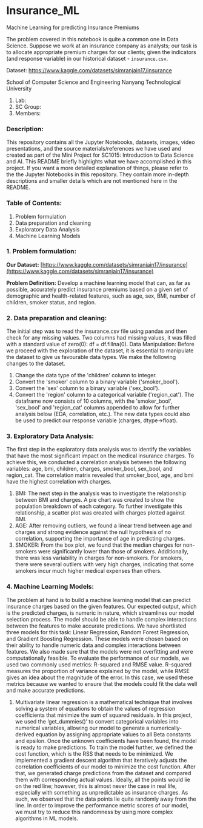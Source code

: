 # Insurance_ML
Machine Learning for predicting Insurance Premiums

The problem covered in this notebook is quite a common one in Data Science. Suppose we work at an insurance company as analysts; our task is to allocate appropriate premium charges for our clients; given the indicators (and response variable) in our historical dataset -  `insurance.csv`. 

Dataset: https://www.kaggle.com/datasets/simranjain17/insurance


School of Computer Science and Engineering Nanyang Technological University 
1. Lab: 
2. SC Group: 
3. Members:

### Description:
This repository contains all the Jupyter Notebooks, datasets, images, video presentations, and the source materials/references we have used and created as part of the Mini Project for SC1015: Introduction to Data Science and AI.
This README briefly highlights what we have accomplished in this project. If you want a more detailed explanation of things, please refer to the the Jupyter Notebooks in this repository. They contain more in-depth descriptions and smaller details which are not mentioned here in the README.

### Table of Contents:
1. Problem formulation
2. Data preparation and cleaning
3. Exploratory Data Analysis
4. Machine Learning Models

### 1. Problem formulation:
**Our Dataset:** [https://www.kaggle.com/datasets/simranjain17/insurance](https://www.kaggle.com/datasets/simranjain17/insurance)

**Problem Definition:** Develop a machine learning model that can, as far as possible, accurately predict insurance premiums based on a given set of demographic and health-related features, such as age, sex, BMI, number of children, smoker status, and region.

### 2. Data preparation and cleaning:
The initial step was to read the insurance.csv file using pandas and then check for any missing values. Two columns had missing values, it was filled with a standard value of zero(0): df = df.fillna(0).
Data Manipulation: Before we proceed with the exploration of the dataset, it is essential to manipulate the dataset to give us favourable data types. We make the following changes to the dataset.
1. Change the data type of the 'children' column to integer.
2. Convert the 'smoker' column to a binary variable ('smoker_bool').
3. Convert the 'sex' column to a binary variable ('sex_bool').
4. Convert the 'region' column to a categorical variable ('region_cat').
The dataframe now consists of 10 columns, with the 'smoker_bool', 'sex_bool' and 'region_cat' columns appended to allow for further analysis below (EDA, correlation, etc.). The new data types could also be used to predict our response variable (charges, dtype->float).

### 3. ****Exploratory Data Analysis:****
The first step in the exploratory data analysis was to identify the variables that have the most significant impact on the medical insurance charges. To achieve this, we conducted a correlation analysis between the following variables: age, bmi, children, charges, smoker_bool, sex_bool, and region_cat. The correlation matrix revealed that smoker_bool, age, and bmi have the highest correlation with charges.
1. BMI: The next step in the analysis was to investigate the relationship between BMI and charges. A pie chart was created to show the population breakdown of each category. To further investigate this relationship, a scatter plot was created with charges plotted against BMI.
2. AGE: After removing outliers, we found a linear trend between age and charges and strong evidence against the null hypothesis of no correlation, supporting the importance of age in predicting charges.
3. SMOKER: From the box plot, we found that the median charges for non-smokers were significantly lower than those of smokers. Additionally, there was less variability in charges for non-smokers. For smokers, there were several outliers with very high charges, indicating that some smokers incur much higher medical expenses than others.

### 4. Machine Learning Models:
The problem at hand is to build a machine learning model that can predict insurance charges based on the given features. Our expected output, which is the predicted charges, is numeric in nature, which streamlines our model selection process. The model should be able to handle complex interactions between the features to make accurate predictions. We have shortlisted three models for this task: Linear Regression, Random Forest Regression, and Gradient Boosting Regression. These models were chosen based on their ability to handle numeric data and complex interactions between features. We also made sure that the models were not overfitting and were computationally feasible. To evaluate the performance of our models, we used two commonly used metrics: R-squared and RMSE value. R-squared measures the proportion of variance explained by the model, while RMSE gives an idea about the magnitude of the error. In this case, we used these metrics because we wanted to ensure that the models could fit the data well and make accurate predictions.
1. Multivariate linear regression is a mathematical technique that involves solving a system of equations to obtain the values of regression coefficients that minimize the sum of squared residuals. In this project, we used the ‘get_dummies()’ to convert categorical variables into numerical variables, allowing our model to generate a numerically-derived equation by assigning appropriate values to all Beta constants and epsilon. Once the unknown coefficients have been found, the model is ready to make predictions. To train the model further, we defined the cost function, which is the RSS that needs to be minimized. We implemented a gradient descent algorithm that iteratively adjusts the correlation coefficients of our model to minimize the cost function. After that, we generated charge predictions from the dataset and compared them with corresponding actual values. Ideally, all the points would lie on the red line; however, this is almost never the case in real life, especially with something as unpredictable as insurance charges. As such, we observed that the data points lie quite randomly away from the line. In order to improve the performance metric scores of our model, we must try to reduce this randomness by using more complex algorithms in ML models.

